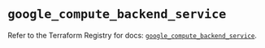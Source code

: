 # `google_compute_backend_service`

Refer to the Terraform Registry for docs: [`google_compute_backend_service`](https://registry.terraform.io/providers/hashicorp/google/5.34.0/docs/resources/compute_backend_service).
